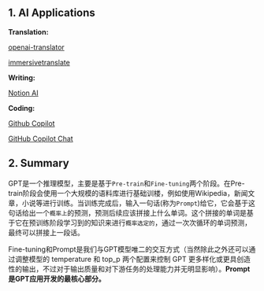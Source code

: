 ## 1. AI Applications

__Translation:__

[openai-translator](https://github.com/openai-translator/openai-translator)

[immersivetranslate](https://immersivetranslate.com/en/)

__Writing:__

[Notion AI](https://www.notion.so/product/ai)

__Coding:__

[Github Copilot](https://github.com/features/copilot)

[GitHub Copilot Chat](https://docs.github.com/en/copilot/github-copilot-chat/copilot-chat-in-ides/using-github-copilot-chat-in-your-ide?tool=vscode)


## 2. Summary

GPT是一个推理模型，主要是基于``Pre-train``和``Fine-tuning``两个阶段。在Pre-train阶段会使用一个大规模的语料库进行基础训楼，例如使用Wikipedia，新闻文章，小说等进行训练。当训练完成后，输入一句话(称为``Prompt``)给它，它会基于这句话给出一个``概率上``的预测，预测后续应该拼接上什么单词。这个拼接的单词是基于它在预训练阶段学习到的知识来进行``概率选定的``，通过一次次循环的单词预测，最终可以拼接上一段话。

Fine-tuning和Prompt是我们与GPT模型唯二的交互方式（当然除此之外还可以通过调整模型的 temperature 和 top_p 两个配置来控制 GPT 更多样化或更具创造性的输出，不过对于输出质量和对下游任务的处理能力并无明显影响）。__Prompt是GPT应用开发的最核心部分。__





